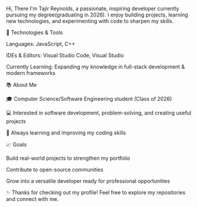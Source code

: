 Hi, There
I'm Tajir Reynolds, a passionate, inspiring developer currently pursuing my degree(graduating in 2026).
I enjoy building projects, learning new technologies, and experimenting with code to sharpen my skills.

🔧 Technologies & Tools

Languages: JavaScript, C++

IDEs & Editors: Visual Studio Code, Visual Studio

Currently Learning: Expanding my knowledge in full-stack development & modern frameworks

📚 About Me

🎓 Computer Science/Software Engineering student (Class of 2026)

💻 Interested in software development, problem-solving, and creating useful projects

🌱 Always learning and improving my coding skills

📈 Goals

Build real-world projects to strengthen my portfolio

Contribute to open-source communities

Grow into a versatile developer ready for professional opportunities

✨ Thanks for checking out my profile! Feel free to explore my repositories and connect with me.






